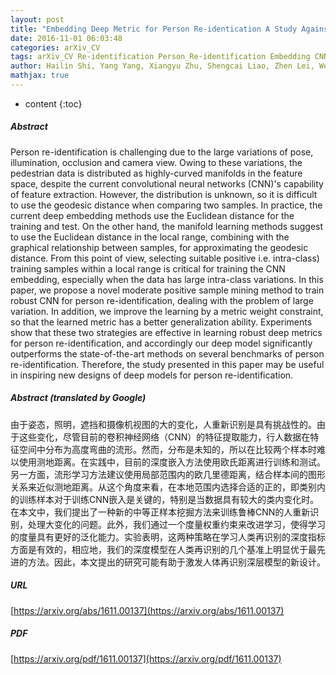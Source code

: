 ```yaml
---
layout: post
title: "Embedding Deep Metric for Person Re-identication A Study Against Large Variations"
date: 2016-11-01 06:03:48
categories: arXiv_CV
tags: arXiv_CV Re-identification Person_Re-identification Embedding CNN Relation
author: Hailin Shi, Yang Yang, Xiangyu Zhu, Shengcai Liao, Zhen Lei, Weishi Zheng, Stan Z. Li
mathjax: true
---
```


* content
{:toc}

##### Abstract
Person re-identification is challenging due to the large variations of pose, illumination, occlusion and camera view. Owing to these variations, the pedestrian data is distributed as highly-curved manifolds in the feature space, despite the current convolutional neural networks (CNN)'s capability of feature extraction. However, the distribution is unknown, so it is difficult to use the geodesic distance when comparing two samples. In practice, the current deep embedding methods use the Euclidean distance for the training and test. On the other hand, the manifold learning methods suggest to use the Euclidean distance in the local range, combining with the graphical relationship between samples, for approximating the geodesic distance. From this point of view, selecting suitable positive i.e. intra-class) training samples within a local range is critical for training the CNN embedding, especially when the data has large intra-class variations. In this paper, we propose a novel moderate positive sample mining method to train robust CNN for person re-identification, dealing with the problem of large variation. In addition, we improve the learning by a metric weight constraint, so that the learned metric has a better generalization ability. Experiments show that these two strategies are effective in learning robust deep metrics for person re-identification, and accordingly our deep model significantly outperforms the state-of-the-art methods on several benchmarks of person re-identification. Therefore, the study presented in this paper may be useful in inspiring new designs of deep models for person re-identification.

##### Abstract (translated by Google)
由于姿态，照明，遮挡和摄像机视图的大的变化，人重新识别是具有挑战性的。由于这些变化，尽管目前的卷积神经网络（CNN）的特征提取能力，行人数据在特征空间中分布为高度弯曲的流形。然而，分布是未知的，所以在比较两个样本时难以使用测地距离。在实践中，目前的深度嵌入方法使用欧氏距离进行训练和测试。另一方面，流形学习方法建议使用局部范围内的欧几里德距离，结合样本间的图形关系来近似测地距离。从这个角度来看，在本地范围内选择合适的正的，即类别内的训练样本对于训练CNN嵌入是关键的，特别是当数据具有较大的类内变化时。在本文中，我们提出了一种新的中等正样本挖掘方法来训练鲁棒CNN的人重新识别，处理大变化的问题。此外，我们通过一个度量权重约束来改进学习，使得学习的度量具有更好的泛化能力。实验表明，这两种策略在学习人类再识别的深度指标方面是有效的，相应地，我们的深度模型在人类再识别的几个基准上明显优于最先进的方法。因此，本文提出的研究可能有助于激发人体再识别深层模型的新设计。

##### URL
[https://arxiv.org/abs/1611.00137](https://arxiv.org/abs/1611.00137)

##### PDF
[https://arxiv.org/pdf/1611.00137](https://arxiv.org/pdf/1611.00137)


